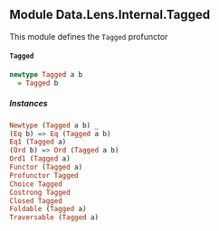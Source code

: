 ## Module Data.Lens.Internal.Tagged

This module defines the `Tagged` profunctor

#### `Tagged`

``` purescript
newtype Tagged a b
  = Tagged b
```

##### Instances
``` purescript
Newtype (Tagged a b) _
(Eq b) => Eq (Tagged a b)
Eq1 (Tagged a)
(Ord b) => Ord (Tagged a b)
Ord1 (Tagged a)
Functor (Tagged a)
Profunctor Tagged
Choice Tagged
Costrong Tagged
Closed Tagged
Foldable (Tagged a)
Traversable (Tagged a)
```


